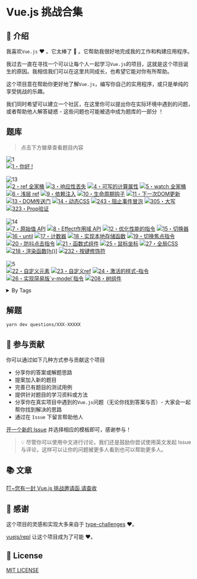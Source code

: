 # Vue.js 挑战合集

## 📖 介绍

我喜欢`Vue.js` ♥️ 。它太棒了 🚀 。它帮助我很好地完成我的工作和构建应用程序。

我过去一直在寻找一个可以让每个人一起学习`Vue.js`的项目，这就是这个项目诞生的原因。我相信我们可以在这里共同成长，也希望它能对你有所帮助。

这个项目意在帮助你更好地了解`Vue.js`，编写你自己的实用程序，或只是单纯的享受挑战的乐趣。

我们同时希望可以建立一个社区，在这里你可以提出你在实际环境中遇到的问题，或者帮助他人解答疑惑 - 这些问题也可能被选中成为题库的一部分 ！

## 题库

> 点击下方徽章查看题目内容

<!--challenges-start-->

<img src="https://img.shields.io/badge/%E7%83%AD%E8%BA%AB-1-teal" alt="1"/><br><a href="./solutions/1-hello-word/README.md" target="_blank"><img src="https://img.shields.io/badge/-1%E3%83%BB%E4%BD%A0%E5%A5%BD%20!-teal" alt="1・你好 !"/></a> <br><br><img src="https://img.shields.io/badge/%E7%AE%80%E5%8D%95-13-7aad0c" alt="13"/><br><a href="./solutions/2-ref-family/README.md" target="_blank"><img src="https://img.shields.io/badge/-2%E3%83%BBref%20%E5%85%A8%E5%AE%B6%E6%A1%B6-7aad0c" alt="2・ref 全家桶"/></a> <a href="./questions/3-losing-reactivity/README.md" target="_blank"><img src="https://img.shields.io/badge/-3%E3%83%BB%E5%93%8D%E5%BA%94%E6%80%A7%E4%B8%9F%E5%A4%B1-7aad0c" alt="3・响应性丟失"/></a> <a href="./questions/4-writable-computed/README.md" target="_blank"><img src="https://img.shields.io/badge/-4%E3%83%BB%E5%8F%AF%E5%86%99%E7%9A%84%E8%AE%A1%E7%AE%97%E5%B1%9E%E6%80%A7-7aad0c" alt="4・可写的计算属性"/></a> <a href="./questions/5-watch-family/README.md" target="_blank"><img src="https://img.shields.io/badge/-5%E3%83%BBwatch%20%E5%85%A8%E5%AE%B6%E6%A1%B6-7aad0c" alt="5・watch 全家桶"/></a> <a href="./questions/6-shallow-ref/README.md" target="_blank"><img src="https://img.shields.io/badge/-6%E3%83%BB%E6%B5%85%E5%B1%82%20ref-7aad0c" alt="6・浅层 ref"/></a> <a href="./questions/9-dependency-injection/README.md" target="_blank"><img src="https://img.shields.io/badge/-9%E3%83%BB%E4%BE%9D%E8%B5%96%E6%B3%A8%E5%85%A5-7aad0c" alt="9・依赖注入"/></a> <a href="./questions/10-lifecycle/README.md" target="_blank"><img src="https://img.shields.io/badge/-10%E3%83%BB%E7%94%9F%E5%91%BD%E5%91%A8%E6%9C%9F%E9%92%A9%E5%AD%90-7aad0c" alt="10・生命周期钩子"/></a> <a href="./questions/11-next-dom-update/README.md" target="_blank"><img src="https://img.shields.io/badge/-11%E3%83%BB%E4%B8%8B%E4%B8%80%E6%AC%A1DOM%E6%9B%B4%E6%96%B0-7aad0c" alt="11・下一次DOM更新"/></a> <a href="./questions/13-dom-portal/README.md" target="_blank"><img src="https://img.shields.io/badge/-13%E3%83%BBDOM%E4%BC%A0%E9%80%81%E9%97%A8-7aad0c" alt="13・DOM传送门"/></a> <a href="./questions/14-dynamic-css-values/README.md" target="_blank"><img src="https://img.shields.io/badge/-14%E3%83%BB%E5%8A%A8%E6%80%81CSS-7aad0c" alt="14・动态CSS"/></a> <a href="./questions/243-prevent-event-propagation/README.md" target="_blank"><img src="https://img.shields.io/badge/-243%E3%83%BB%E9%98%BB%E6%AD%A2%E4%BA%8B%E4%BB%B6%E5%86%92%E6%B3%A1-7aad0c" alt="243・阻止事件冒泡"/></a> <a href="./solutions/305-capitalize/README.md" target="_blank"><img src="https://img.shields.io/badge/-305%E3%83%BB%E5%A4%A7%E5%86%99-7aad0c" alt="305・大写"/></a> <a href="./questions/323-prop-validation/README.md" target="_blank"><img src="https://img.shields.io/badge/-323%E3%83%BBProp%E9%AA%8C%E8%AF%81-7aad0c" alt="323・Prop验证"/></a> <br><br><img src="https://img.shields.io/badge/%E4%B8%AD%E7%AD%89-14-d9901a" alt="14"/><br><a href="./questions/7-raw-api/README.md" target="_blank"><img src="https://img.shields.io/badge/-7%E3%83%BB%E5%8E%9F%E5%A7%8B%E5%80%BC%20API-d9901a" alt="7・原始值 API"/></a> <a href="./questions/8-effect-scope/README.md" target="_blank"><img src="https://img.shields.io/badge/-8%E3%83%BBEffect%E4%BD%9C%E7%94%A8%E5%9F%9F%20API-d9901a" alt="8・Effect作用域 API"/></a> <a href="./questions/12-optimize-perf-directive/README.md" target="_blank"><img src="https://img.shields.io/badge/-12%E3%83%BB%E4%BC%98%E5%8C%96%E6%80%A7%E8%83%BD%E7%9A%84%E6%8C%87%E4%BB%A4-d9901a" alt="12・优化性能的指令"/></a> <a href="./questions/15-useToggle/README.md" target="_blank"><img src="https://img.shields.io/badge/-15%E3%83%BB%E5%88%87%E6%8D%A2%E5%99%A8-d9901a" alt="15・切换器"/></a> <a href="./questions/16-until/README.md" target="_blank"><img src="https://img.shields.io/badge/-16%E3%83%BBuntil-d9901a" alt="16・until"/></a> <a href="./questions/17-useCounter/README.md" target="_blank"><img src="https://img.shields.io/badge/-17%E3%83%BB%E8%AE%A1%E6%95%B0%E5%99%A8-d9901a" alt="17・计数器"/></a> <a href="./questions/18-useLocalStorage/README.md" target="_blank"><img src="https://img.shields.io/badge/-18%E3%83%BB%E5%AE%9E%E7%8E%B0%E6%9C%AC%E5%9C%B0%E5%AD%98%E5%82%A8%E5%87%BD%E6%95%B0-d9901a" alt="18・实现本地存储函数"/></a> <a href="./questions/19-v-focus/README.md" target="_blank"><img src="https://img.shields.io/badge/-19%E3%83%BB%E5%88%87%E6%8D%A2%E7%84%A6%E7%82%B9%E6%8C%87%E4%BB%A4-d9901a" alt="19・切换焦点指令"/></a> <a href="./questions/20-v-debounce-click/README.md" target="_blank"><img src="https://img.shields.io/badge/-20%E3%83%BB%E9%98%B2%E6%8A%96%E7%82%B9%E5%87%BB%E6%8C%87%E4%BB%A4-d9901a" alt="20・防抖点击指令"/></a> <a href="./questions/21-functional-component/README.md" target="_blank"><img src="https://img.shields.io/badge/-21%E3%83%BB%E5%87%BD%E6%95%B0%E5%BC%8F%E7%BB%84%E4%BB%B6-d9901a" alt="21・函数式组件"/></a> <a href="./questions/25-useMouse/README.md" target="_blank"><img src="https://img.shields.io/badge/-25%E3%83%BB%E9%BC%A0%E6%A0%87%E5%9D%90%E6%A0%87-d9901a" alt="25・鼠标坐标"/></a> <a href="./questions/27-global-css/README.md" target="_blank"><img src="https://img.shields.io/badge/-27%E3%83%BB%E5%85%A8%E5%B1%80CSS-d9901a" alt="27・全局CSS"/></a> <a href="./questions/218-h-render-function/README.md" target="_blank"><img src="https://img.shields.io/badge/-218%E3%83%BB%E6%B8%B2%E6%9F%93%E5%87%BD%E6%95%B0%5Bh()%5D-d9901a" alt="218・渲染函数[h()]"/></a> <a href="./questions/232-key-modifiers/README.md" target="_blank"><img src="https://img.shields.io/badge/-232%E3%83%BB%E6%8C%89%E9%94%AE%E4%BF%AE%E9%A5%B0%E7%AC%A6-d9901a" alt="232・按键修饰符"/></a> <br><br><img src="https://img.shields.io/badge/%E5%9B%B0%E9%9A%BE-5-de3d37" alt="5"/><br><a href="./questions/22-custom-element/README.md" target="_blank"><img src="https://img.shields.io/badge/-22%E3%83%BB%E8%87%AA%E5%AE%9A%E4%B9%89%E5%85%83%E7%B4%A0-de3d37" alt="22・自定义元素"/></a> <a href="./questions/23-custom-ref/README.md" target="_blank"><img src="https://img.shields.io/badge/-23%E3%83%BB%E8%87%AA%E5%AE%9A%E4%B9%89ref-de3d37" alt="23・自定义ref"/></a> <a href="./questions/24-v-active-style/README.md" target="_blank"><img src="https://img.shields.io/badge/-24%E3%83%BB%E6%BF%80%E6%B4%BB%E7%9A%84%E6%A0%B7%E5%BC%8F--%E6%8C%87%E4%BB%A4-de3d37" alt="24・激活的样式-指令"/></a> <a href="./questions/26-v-model/README.md" target="_blank"><img src="https://img.shields.io/badge/-26%E3%83%BB%E5%AE%9E%E7%8E%B0%E7%AE%80%E6%98%93%E7%89%88%60v--model%60%E6%8C%87%E4%BB%A4-de3d37" alt="26・实现简易版`v-model`指令"/></a> <a href="./questions/208-tree-component/README.md" target="_blank"><img src="https://img.shields.io/badge/-208%E3%83%BB%E6%A0%91%E7%BB%84%E4%BB%B6-de3d37" alt="208・树组件"/></a> <br><details><summary>By Tags</summary><br><table><tbody><tr><td><img src="https://img.shields.io/badge/-%23Built--ins-999" alt="#Built-ins"/></td><td><a href="./questions/13-dom-portal/README.md" target="_blank"><img src="https://img.shields.io/badge/-13%E3%83%BBDOM%E4%BC%A0%E9%80%81%E9%97%A8-7aad0c" alt="13・DOM传送门"/></a> <a href="./questions/12-optimize-perf-directive/README.md" target="_blank"><img src="https://img.shields.io/badge/-12%E3%83%BB%E4%BC%98%E5%8C%96%E6%80%A7%E8%83%BD%E7%9A%84%E6%8C%87%E4%BB%A4-d9901a" alt="12・优化性能的指令"/></a> </td></tr><tr><td><img src="https://img.shields.io/badge/-%23CSS%20Features-999" alt="#CSS Features"/></td><td><a href="./questions/14-dynamic-css-values/README.md" target="_blank"><img src="https://img.shields.io/badge/-14%E3%83%BB%E5%8A%A8%E6%80%81CSS-7aad0c" alt="14・动态CSS"/></a> <a href="./questions/27-global-css/README.md" target="_blank"><img src="https://img.shields.io/badge/-27%E3%83%BB%E5%85%A8%E5%B1%80CSS-d9901a" alt="27・全局CSS"/></a> </td></tr><tr><td><img src="https://img.shields.io/badge/-%23Components-999" alt="#Components"/></td><td><a href="./questions/13-dom-portal/README.md" target="_blank"><img src="https://img.shields.io/badge/-13%E3%83%BBDOM%E4%BC%A0%E9%80%81%E9%97%A8-7aad0c" alt="13・DOM传送门"/></a> <a href="./questions/323-prop-validation/README.md" target="_blank"><img src="https://img.shields.io/badge/-323%E3%83%BBProp%E9%AA%8C%E8%AF%81-7aad0c" alt="323・Prop验证"/></a> <a href="./questions/21-functional-component/README.md" target="_blank"><img src="https://img.shields.io/badge/-21%E3%83%BB%E5%87%BD%E6%95%B0%E5%BC%8F%E7%BB%84%E4%BB%B6-d9901a" alt="21・函数式组件"/></a> <a href="./questions/218-h-render-function/README.md" target="_blank"><img src="https://img.shields.io/badge/-218%E3%83%BB%E6%B8%B2%E6%9F%93%E5%87%BD%E6%95%B0%5Bh()%5D-d9901a" alt="218・渲染函数[h()]"/></a> <a href="./questions/208-tree-component/README.md" target="_blank"><img src="https://img.shields.io/badge/-208%E3%83%BB%E6%A0%91%E7%BB%84%E4%BB%B6-de3d37" alt="208・树组件"/></a> </td></tr><tr><td><img src="https://img.shields.io/badge/-%23Composable%20Function-999" alt="#Composable Function"/></td><td><a href="./questions/15-useToggle/README.md" target="_blank"><img src="https://img.shields.io/badge/-15%E3%83%BB%E5%88%87%E6%8D%A2%E5%99%A8-d9901a" alt="15・切换器"/></a> <a href="./questions/17-useCounter/README.md" target="_blank"><img src="https://img.shields.io/badge/-17%E3%83%BB%E8%AE%A1%E6%95%B0%E5%99%A8-d9901a" alt="17・计数器"/></a> <a href="./questions/18-useLocalStorage/README.md" target="_blank"><img src="https://img.shields.io/badge/-18%E3%83%BB%E5%AE%9E%E7%8E%B0%E6%9C%AC%E5%9C%B0%E5%AD%98%E5%82%A8%E5%87%BD%E6%95%B0-d9901a" alt="18・实现本地存储函数"/></a> <a href="./questions/25-useMouse/README.md" target="_blank"><img src="https://img.shields.io/badge/-25%E3%83%BB%E9%BC%A0%E6%A0%87%E5%9D%90%E6%A0%87-d9901a" alt="25・鼠标坐标"/></a> </td></tr><tr><td><img src="https://img.shields.io/badge/-%23Composition%20API-999" alt="#Composition API"/></td><td><a href="./solutions/2-ref-family/README.md" target="_blank"><img src="https://img.shields.io/badge/-2%E3%83%BBref%20%E5%85%A8%E5%AE%B6%E6%A1%B6-7aad0c" alt="2・ref 全家桶"/></a> <a href="./questions/3-losing-reactivity/README.md" target="_blank"><img src="https://img.shields.io/badge/-3%E3%83%BB%E5%93%8D%E5%BA%94%E6%80%A7%E4%B8%9F%E5%A4%B1-7aad0c" alt="3・响应性丟失"/></a> <a href="./questions/4-writable-computed/README.md" target="_blank"><img src="https://img.shields.io/badge/-4%E3%83%BB%E5%8F%AF%E5%86%99%E7%9A%84%E8%AE%A1%E7%AE%97%E5%B1%9E%E6%80%A7-7aad0c" alt="4・可写的计算属性"/></a> <a href="./questions/5-watch-family/README.md" target="_blank"><img src="https://img.shields.io/badge/-5%E3%83%BBwatch%20%E5%85%A8%E5%AE%B6%E6%A1%B6-7aad0c" alt="5・watch 全家桶"/></a> <a href="./questions/6-shallow-ref/README.md" target="_blank"><img src="https://img.shields.io/badge/-6%E3%83%BB%E6%B5%85%E5%B1%82%20ref-7aad0c" alt="6・浅层 ref"/></a> <a href="./questions/9-dependency-injection/README.md" target="_blank"><img src="https://img.shields.io/badge/-9%E3%83%BB%E4%BE%9D%E8%B5%96%E6%B3%A8%E5%85%A5-7aad0c" alt="9・依赖注入"/></a> <a href="./questions/10-lifecycle/README.md" target="_blank"><img src="https://img.shields.io/badge/-10%E3%83%BB%E7%94%9F%E5%91%BD%E5%91%A8%E6%9C%9F%E9%92%A9%E5%AD%90-7aad0c" alt="10・生命周期钩子"/></a> <a href="./questions/8-effect-scope/README.md" target="_blank"><img src="https://img.shields.io/badge/-8%E3%83%BBEffect%E4%BD%9C%E7%94%A8%E5%9F%9F%20API-d9901a" alt="8・Effect作用域 API"/></a> <a href="./questions/23-custom-ref/README.md" target="_blank"><img src="https://img.shields.io/badge/-23%E3%83%BB%E8%87%AA%E5%AE%9A%E4%B9%89ref-de3d37" alt="23・自定义ref"/></a> </td></tr><tr><td><img src="https://img.shields.io/badge/-%23Directives-999" alt="#Directives"/></td><td><a href="./solutions/305-capitalize/README.md" target="_blank"><img src="https://img.shields.io/badge/-305%E3%83%BB%E5%A4%A7%E5%86%99-7aad0c" alt="305・大写"/></a> <a href="./questions/12-optimize-perf-directive/README.md" target="_blank"><img src="https://img.shields.io/badge/-12%E3%83%BB%E4%BC%98%E5%8C%96%E6%80%A7%E8%83%BD%E7%9A%84%E6%8C%87%E4%BB%A4-d9901a" alt="12・优化性能的指令"/></a> <a href="./questions/19-v-focus/README.md" target="_blank"><img src="https://img.shields.io/badge/-19%E3%83%BB%E5%88%87%E6%8D%A2%E7%84%A6%E7%82%B9%E6%8C%87%E4%BB%A4-d9901a" alt="19・切换焦点指令"/></a> <a href="./questions/20-v-debounce-click/README.md" target="_blank"><img src="https://img.shields.io/badge/-20%E3%83%BB%E9%98%B2%E6%8A%96%E7%82%B9%E5%87%BB%E6%8C%87%E4%BB%A4-d9901a" alt="20・防抖点击指令"/></a> <a href="./questions/24-v-active-style/README.md" target="_blank"><img src="https://img.shields.io/badge/-24%E3%83%BB%E6%BF%80%E6%B4%BB%E7%9A%84%E6%A0%B7%E5%BC%8F--%E6%8C%87%E4%BB%A4-de3d37" alt="24・激活的样式-指令"/></a> <a href="./questions/26-v-model/README.md" target="_blank"><img src="https://img.shields.io/badge/-26%E3%83%BB%E5%AE%9E%E7%8E%B0%E7%AE%80%E6%98%93%E7%89%88%60v--model%60%E6%8C%87%E4%BB%A4-de3d37" alt="26・实现简易版`v-model`指令"/></a> </td></tr><tr><td><img src="https://img.shields.io/badge/-%23Event%20Handling-999" alt="#Event Handling"/></td><td><a href="./questions/243-prevent-event-propagation/README.md" target="_blank"><img src="https://img.shields.io/badge/-243%E3%83%BB%E9%98%BB%E6%AD%A2%E4%BA%8B%E4%BB%B6%E5%86%92%E6%B3%A1-7aad0c" alt="243・阻止事件冒泡"/></a> <a href="./questions/232-key-modifiers/README.md" target="_blank"><img src="https://img.shields.io/badge/-232%E3%83%BB%E6%8C%89%E9%94%AE%E4%BF%AE%E9%A5%B0%E7%AC%A6-d9901a" alt="232・按键修饰符"/></a> </td></tr><tr><td><img src="https://img.shields.io/badge/-%23Global%20API%3AGeneral-999" alt="#Global API:General"/></td><td><a href="./questions/11-next-dom-update/README.md" target="_blank"><img src="https://img.shields.io/badge/-11%E3%83%BB%E4%B8%8B%E4%B8%80%E6%AC%A1DOM%E6%9B%B4%E6%96%B0-7aad0c" alt="11・下一次DOM更新"/></a> </td></tr><tr><td><img src="https://img.shields.io/badge/-%23Lifecycle-999" alt="#Lifecycle"/></td><td><a href="./questions/10-lifecycle/README.md" target="_blank"><img src="https://img.shields.io/badge/-10%E3%83%BB%E7%94%9F%E5%91%BD%E5%91%A8%E6%9C%9F%E9%92%A9%E5%AD%90-7aad0c" alt="10・生命周期钩子"/></a> </td></tr><tr><td><img src="https://img.shields.io/badge/-%23Reactivity%3AAdvanced-999" alt="#Reactivity:Advanced"/></td><td><a href="./questions/6-shallow-ref/README.md" target="_blank"><img src="https://img.shields.io/badge/-6%E3%83%BB%E6%B5%85%E5%B1%82%20ref-7aad0c" alt="6・浅层 ref"/></a> <a href="./questions/7-raw-api/README.md" target="_blank"><img src="https://img.shields.io/badge/-7%E3%83%BB%E5%8E%9F%E5%A7%8B%E5%80%BC%20API-d9901a" alt="7・原始值 API"/></a> <a href="./questions/8-effect-scope/README.md" target="_blank"><img src="https://img.shields.io/badge/-8%E3%83%BBEffect%E4%BD%9C%E7%94%A8%E5%9F%9F%20API-d9901a" alt="8・Effect作用域 API"/></a> <a href="./questions/23-custom-ref/README.md" target="_blank"><img src="https://img.shields.io/badge/-23%E3%83%BB%E8%87%AA%E5%AE%9A%E4%B9%89ref-de3d37" alt="23・自定义ref"/></a> </td></tr><tr><td><img src="https://img.shields.io/badge/-%23Reactivity%3ACore-999" alt="#Reactivity:Core"/></td><td><a href="./solutions/2-ref-family/README.md" target="_blank"><img src="https://img.shields.io/badge/-2%E3%83%BBref%20%E5%85%A8%E5%AE%B6%E6%A1%B6-7aad0c" alt="2・ref 全家桶"/></a> <a href="./questions/4-writable-computed/README.md" target="_blank"><img src="https://img.shields.io/badge/-4%E3%83%BB%E5%8F%AF%E5%86%99%E7%9A%84%E8%AE%A1%E7%AE%97%E5%B1%9E%E6%80%A7-7aad0c" alt="4・可写的计算属性"/></a> <a href="./questions/5-watch-family/README.md" target="_blank"><img src="https://img.shields.io/badge/-5%E3%83%BBwatch%20%E5%85%A8%E5%AE%B6%E6%A1%B6-7aad0c" alt="5・watch 全家桶"/></a> </td></tr><tr><td><img src="https://img.shields.io/badge/-%23Reactivity%3AUtilities-999" alt="#Reactivity:Utilities"/></td><td><a href="./questions/3-losing-reactivity/README.md" target="_blank"><img src="https://img.shields.io/badge/-3%E3%83%BB%E5%93%8D%E5%BA%94%E6%80%A7%E4%B8%9F%E5%A4%B1-7aad0c" alt="3・响应性丟失"/></a> </td></tr><tr><td><img src="https://img.shields.io/badge/-%23Utility%20Function-999" alt="#Utility Function"/></td><td><a href="./questions/16-until/README.md" target="_blank"><img src="https://img.shields.io/badge/-16%E3%83%BBuntil-d9901a" alt="16・until"/></a> </td></tr><tr><td><img src="https://img.shields.io/badge/-%23Web%20Components-999" alt="#Web Components"/></td><td><a href="./questions/22-custom-element/README.md" target="_blank"><img src="https://img.shields.io/badge/-22%E3%83%BB%E8%87%AA%E5%AE%9A%E4%B9%89%E5%85%83%E7%B4%A0-de3d37" alt="22・自定义元素"/></a> </td></tr></tbody></table></details>

<!--challenges-end-->

## 解题

```bash
yarn dev questions/XXX-XXXXX
```

## 🤝 参与贡献

你可以通过如下几种方式参与贡献这个项目

- 分享你的答案或解题思路
- 提案加入新的题目
- 完善已有题目的测试用例
- 提供针对题目的学习资料或方法
- 分享你在真实项目中遇到的`Vue.js`问题（无论你找到答案与否）- 大家会一起帮你找到解决的思路
- 通过在 `Issue` 下留言帮助他人

[开一个新的 Issue](https://github.com/webfansplz/vuejs-challenges/issues/new/choose) 并选择相应的模板即可，感谢参与！

> 💡 尽管你可以使用中文进行讨论，我们还是鼓励你尝试使用英文发起 Issue 与评论，这样可以让你的问题被更多人看到也可以帮助更多人。

## 📚 文章

[叮~您有一封 Vue.js 挑战邀请函,请查收](https://zhuanlan.zhihu.com/p/536857013)

## 🌸 感谢

这个项目的灵感和实现大多来自于 [type-challenges](https://github.com/type-challenges/type-challenges) ♥️。

[vuejs/repl](https://github.com/vuejs/repl) 让这个项目成为了可能 ♥️。

## 📄 License

[MIT LICENSE](./LICENSE)
